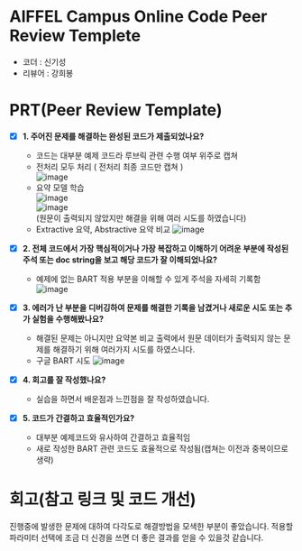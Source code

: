 # AIFFEL Campus Online Code Peer Review Templete
- 코더 : 신기성
- 리뷰어 : 강희봉


# PRT(Peer Review Template)
- [x]  **1. 주어진 문제를 해결하는 완성된 코드가 제출되었나요?**
    - 코드는 대부분 예제 코드라 루브릭 관련 수행 여부 위주로 캡쳐
    - 전처리 모두 처리 ( 전처리 최종 코드만 캡쳐 )   
![image](https://github.com/user-attachments/assets/d9dd5aba-a210-4417-b74a-121bd9789d87)   
    - 요약 모델 학습   
![image](https://github.com/user-attachments/assets/ab964871-fd1c-445e-a616-90fb0a1a0300)   
![image](https://github.com/user-attachments/assets/34e5f099-3497-415d-8f39-802ffcc00a22)   
(원문이 출력되지 않았지만 해결을 위해 여러 시도를 하였습니다)
    -  Extractive 요약, Abstractive 요약 비교
![image](https://github.com/user-attachments/assets/afb8b073-8cc7-4f15-b018-42ac05973666)

    
- [x]  **2. 전체 코드에서 가장 핵심적이거나 가장 복잡하고 이해하기 어려운 부분에 작성된 
주석 또는 doc string을 보고 해당 코드가 잘 이해되었나요?**
    - 예제에 없는 BART 적용 부분을 이해할 수 있게 주석을 자세히 기록함
![image](https://github.com/user-attachments/assets/5a7616fe-8049-4019-a5f7-53c1b4e583f3)

        
- [x]  **3. 에러가 난 부분을 디버깅하여 문제를 해결한 기록을 남겼거나
새로운 시도 또는 추가 실험을 수행해봤나요?**
    - 해결된 문제는 아니지만 요약본 비교 출력에서 원문 데이터가 출력되지 않는 문제를 해결하기 위해 여러가지 시도를 하였스니다. 
    - 구글 BART 시도
![image](https://github.com/user-attachments/assets/52190a39-1dca-419c-b4e7-d7d03d3cd4b1)

- [x]  **4. 회고를 잘 작성했나요?**
    - 실습을 하면서 배운점과 느낀점을 잘 작성하였습니다. 
        
- [x]  **5. 코드가 간결하고 효율적인가요?**
    - 대부분 예제코드와 유사하여 간결하고 효율적임
    - 새로 작성한 BART 관련 코드도 효율적으로 작성됨(캡쳐는 이전과 중복이므로 생략) 


# 회고(참고 링크 및 코드 개선)

진행중에 발생한 문제에 대하여 다각도로 해결방법을 모색한 부분이 좋았습니다.
적용할 파라미터 선택에 조금 더 신경을 쓰면 더 좋은 결과를 얻을 수 있을것 같습니다.
